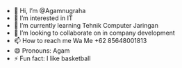 - 👋 Hi, I’m @Agamnugraha
- 👀 I’m interested in IT
- 🌱 I’m currently learning Tehnik Computer Jaringan
- 💞️ I’m looking to collaborate on in company development
- 📫 How to reach me Wa Me +62 85648001813
- 😄 Pronouns: Agam
- ⚡ Fun fact: I like basketball


<!---
Agamnugraha/Agamnugraha is a ✨ special ✨ repository because its `README.md` (this file) appears on your GitHub profile.
You can click the Preview link to take a look at your changes.
--->
